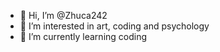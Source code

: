 - 👋 Hi, I’m @Zhuca242
- 👀 I’m interested in art, coding and psychology 
- 🌱 I’m currently learning coding



<!---
Zhuca242/Zhuca242 is a ✨ special ✨ repository because its `README.md` (this file) appears on your GitHub profile.
You can click the Preview link to take a look at your changes.
--->
